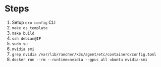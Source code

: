 # Steps
1. Setup `exo config` CLI
2. `make os_template`
3. `make build`
4. `ssh debian@IP`
5. `sudo su`
6. `nvidia smi`
7. `grep nvidia /var/lib/rancher/k3s/agent/etc/containerd/config.toml`
8. `docker run --rm --runtime=nvidia --gpus all ubuntu nvidia-smi`
